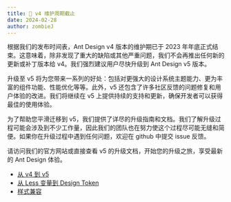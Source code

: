 ```yaml
---
title: 📢 v4 维护周期截止
date: 2024-02-28
author: zombieJ
---
```


根据我们的发布时间表，Ant Design v4 版本的维护期已于 2023 年年底正式结束。这意味着，除非发现了重大的缺陷或其他严重问题，我们不会再推出任何新的更新或补丁版本给 v4。我们强烈建议用户尽快升级到 Ant Design v5 版本。

升级至 v5 将为您带来一系列的好处：包括对更强大的设计系统主题能力、更为丰富的组件功能、性能优化等等。此外，v5 还包含了许多社区反馈的问题修复和用户体验的改进。我们将继续在 v5 上提供持续的支持和更新，确保开发者可以获得最佳的使用体验。

为了帮助您平滑迁移到 v5，我们提供了详尽的升级指南和文档。我们了解升级过程可能会涉及到不少工作量，因此我们的团队也在努力使这个过程尽可能无缝和简便。如果你在升级过程中遇到任何问题，欢迎在 github 中提交 issue 反馈。

请访问我们的官方网站或直接查看 v5 的升级文档，开始您的升级之旅，享受最新的 Ant Design 体验。

- [从 v4 到 v5](https://ant.design/docs/react/migration-v5-cn)
- [从 Less 变量到 Design Token](https://ant.design/docs/react/migrate-less-variables-cn)
- [样式兼容](https://ant.design/docs/react/compatible-style-cn)
